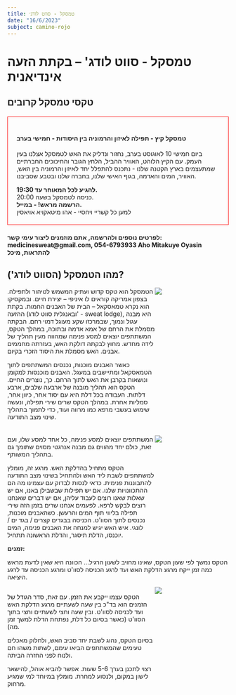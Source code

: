```yaml
---
title: טמסקל - סווט לודג׳
date: "16/6/2023"
subject: camino-rojo
---
```


# טמסקל - סווט לודג' – בקתת הזעה אינדיאנית

## טקסי טמסקל קרובים

<div style="border:1px solid red; padding: 20px; margin: 20px 0">
<h4>טמסקל קיץ - תפילה לאיזון והרמוניה בין היסודות - חמישי בערב</h4>
<p>
    ביום חמישי 10 לאוגוסט בערב, נחזור ונדליק את האש לטמסקל אצלנו בעין העמק.
    עם הקיץ הלוהט, האוויר ההביל, הלחץ הגובר והחיכוכים החברתיים שמתעצמים בארץ הקטנה שלנו - נתכנס להתפלל יחד לאיזון והרמוניה בין האש, האוויר, המים והאדמה, בגוף האישי שלנו, בחברה שלנו ובטבע שסביבנו.
</p>
<strong>להגיע לכל המאוחר עד 19:30.</strong>
<div>
    כניסה לטמסקל בשעה 20:00.
</div>
<strong>הרשמה מראש! - במייל.</strong>
<div>
למען כל קשריי ויחסיי - אהו מיטאקויא אויאסין
</div>

</div>

<strong>
לפרטים נוספים ולהרשמה, אתם מוזמנים ליצור עימי קשר: medicinesweat@gmail.com, 054-6793933
Aho Mitakuye Oyasin
להתראות, מיכל
</strong>

## מהו הטמסקל (הסווט לודג')?

<div style="display:flex;margin-bottom: 20px">
  <div style="flex:2">
  הטמסקל הוא טקס קדוש ועתיק המשמש לטיהור ולתפילה.
בצפון אמריקה קוראים לו איניפי – יצירת חיים.
ובמקסיקו הוא נקרא טמאסקאל – הבית של האבנים החמות.
בקתת ההזעה (ובאנגלית סווט לודג' - sweat lodge), היא מבנה עגול ונמוך, שבמרכזו שקע מעוגל דמוי רחם.
הבקתה מסמלת את הרחם של אמא אדמה ובתוכה, במהלך הטקס, המשתתפים יוצאים למסע פנימה שמהווה מעין תהליך של לידה מחדש.
מחוץ לבקתה דולקת האש, בעזרתה מחממים אבנים.
האש מסמלת את היסוד הזכרי בקיום.

כאשר האבנים מוכנות, נכנסים המשתתפים לתוך הטמאסקאל ומתיישבים במעגל.
האבנים מוכנסות למקומן ונושאות בקרבן את האש לתוך הרחם. כך, נוצרים החיים.
הטקס הוא תהליך מובנה של ארבעה שלבים, ארבע דלתות.
העבודה בכל דלת היא עם יסוד אחר, כיוון אחר, סמליות אחרת.
במהלך הטקס שרים שירי תפילה, ונעשה שימוש בעשבי מרפא כמו מרווה ועוד, כדי לתמוך בתהליך שינוי מצב התודעה.

  </div>
  <div style="flex:1"><img src="http://www.esh-tamid.co.il/img/redPath/temazcal_israel.jpg"/></div>
</div>

<div style="display:flex">
<div style="flex:2">
המשתתפים יוצאים למסע פנימה, כל אחד למסע שלו, ועם זאת, כולם יחד מהווים גם מבנה אנרגטי מסוים שתומך גם בתהליך המשותף.

הטקס מתחיל בהדלקת האש.
מרגע זה, מומלץ למשתתפים לשבת ליד האש ולהתחיל בשינוי מצב התודעה להתבוננות פנימית.
כדאי לנסות לבדוק עם עצמינו מה הם ההתכוונויות שלנו. אם יש תפילות שבשבילן באנו, אם יש שאלות שאנו רוצים לעבוד עליהן, אם יש דברים שאנחנו רוצים לבקש לרפא.
לפעמים אנחנו שרים בזמן הזה שירי תפילה בליווי תוף המים והרעשן.
כשהאבנים מוכנות, נכנסים לתוך הסוו'ט.
הכניסה בבגדים קצרים / בגד ים / לונגי.
איש האש יגיש למנחה את האבנים פנימה, המים יוכנסו, הדלת תיסגר, והדלת הראשונה תתחיל.

</div>
<div style="flex:1"><img src="http://www.esh-tamid.co.il/img/redPath/temazcal_israel.jpg"/></div>
</div>

<div>
<strong>זמנים:</strong>
<p>
הטקס נמשך לפי שעון הטקס, שאינו מחויב לשעון הרגיל...
הכוונה היא שאין לדעת מראש כמה זמן ייקח מרגע הדלקת האש ועד לרגע הכניסה לסוו'ט ומרגע הכניסה עד לרגע היציאה.
</p>

<div style="display:flex">
<div style="flex:2">
<p>
הטקס עצמו ייקבע את הזמן.
עם זאת, סדר הגודל של הזמנים הוא בד"כ בין שעה לשעתיים מרגע הדלקת האש ועד לכניסה לסוו'ט.
ובין שעה וחצי לשעתיים וחצי בתוך הסוו'ט (כאשר בסיום כל דלת, נפתחת הדלת למשך זמן מה).
<p>
<p>בסיום הטקס, נהוג לשבת יחד סביב האש, ולחלוק מאכלים טעימים שהמשתתפים הביאו עימם, לשתות משהו חם ולנוח לפני החזרה הביתה.
</p>
<p>
רצוי לתכנן בערך 5-6 שעות.
אפשר להביא אוהל, להישאר לישון במקום, ולנסוע למחרת. מומלץ במיוחד למי שמגיע מרחוק.
</p>
</div>
<div style="flex:1"><img src="http://www.esh-tamid.co.il/img/redPath/temazcal_israel.jpg"/></div>

</div>
</div>
</div>

</div>
